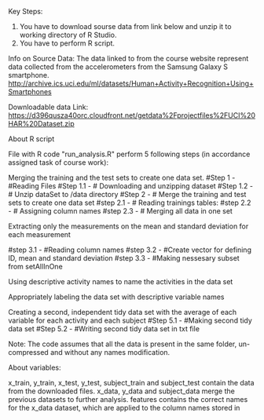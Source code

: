 
Key Steps:

1. You have to download sourse data from link below and unzip it to working directory of R Studio.
2. You have to perform R script.

Info on Source Data:
The data linked to from the course website represent data collected from the accelerometers from the Samsung Galaxy S smartphone.
http://archive.ics.uci.edu/ml/datasets/Human+Activity+Recognition+Using+Smartphones

Downloadable data Link:
https://d396qusza40orc.cloudfront.net/getdata%2Fprojectfiles%2FUCI%20HAR%20Dataset.zip

About R script

File with R code "run_analysis.R" perform 5 following steps (in accordance assigned task of course work):

Merging the training and the test sets to create one data set.
#Step 1  -  #Reading Files
#Step 1.1 - # Downloading and unzipping dataset
#Step 1.2 - # Unzip dataSet to /data directory
#Step 2 -   # Merge the training and test sets to create one data set
#step 2.1 - # Reading trainings tables:
#step 2.2 - # Assigning column names
#step 2.3 - # Merging all data in one set

Extracting only the measurements on the mean and standard deviation for each measurement

#step 3.1 - #Reading column names
#step 3.2 - #Create vector for defining ID, mean and standard deviation
#step 3.3 - #Making nessesary subset from setAllInOne 

Using descriptive activity names to name the activities in the data set

Appropriately labeling the data set with descriptive variable names

Creating a second, independent tidy data set with the average of each variable for each activity and each subject
#Step 5.1 - #Making second tidy data set
#Step 5.2 - #Writing second tidy data set in txt file

Note: The code assumes that all the data is present in the same folder, un-compressed and without any names modification.

About variables:

x_train, y_train, x_test, y_test, subject_train and subject_test contain the data from the downloaded files.
x_data, y_data and subject_data merge the previous datasets to further analysis.
features contains the correct names for the x_data dataset, which are applied to the column names stored in